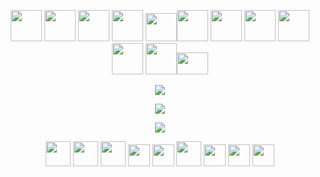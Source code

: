 <p align="center">
<img src="https://art.pixilart.com/0d92ea76c0f540a.gif" width="50"> 
<img src="https://media3.giphy.com/media/ln7z2eWriiQAllfVcn/200w.webp" width="50">
<img src="https://media.giphy.com/media/PhTSmzCqkliqIJ9ZtZ/giphy.gif" width="50">
<img src="https://i.giphy.com/media/LMt9638dO8dftAjtco/200.webp" width="50">
<img src="https://media3.giphy.com/media/JqDcpPX8vWahUny0pE/giphy.webp" height="45" width="50"><img src="https://media.giphy.com/media/SU2ic3wTfuC6JhD1lA/giphy.gif" width="50"> <img src="https://user-images.githubusercontent.com/54521023/102451032-ba7fb580-405d-11eb-9915-e5769f3f1f68.png" width="50"> <img src="https://i.giphy.com/media/eNAsjO55tPbgaor7ma/200w.webp" width="50"> <img src="https://media3.giphy.com/media/U6M4L81SA1rVdfr8ZK/giphy.webp" width="50"> <img src="https://i.giphy.com/media/IdyAQJVN2kVPNUrojM/200.webp" width="50"> <img src="https://media3.giphy.com/media/VHeyXhvIqgRhAG2V1w/giphy.webp" width="50"><img src="https://media3.giphy.com/media/kH1DBkPNyZPOk0BxrM/giphy.webp" height="35" width="50">
</p>


<p align="center">
<a href="https://github.com/ahampriyanshu">
  <img align="center" src="https://github-readme-stats.vercel.app/api?username=ahampriyanshu"/>
</a>
 </p>
 

<p align="center">
 <a href="https://github.com/ahampriyanshu">
 <img align="center" src="https://github-readme-stats.vercel.app/api/wakatime?username=ahampriyanshu&layout=compact"/>
 </a>
</p>

 <p align="center">
<a href="https://github.com/ahampriyanshu">
  <img align="center" src="https://github-readme-stats.vercel.app/api/top-langs/?username=ahampriyanshu&langs_count=10&layout=compact" />
</a>
</p>

<p align="center">
<a href="https://www.linkedin.com/in/ahampriyanshu"><img src="https://media.giphy.com/media/db32HzmDbjp8xWEcO0/giphy.gif" width="40"></a>
<a href="mailto:tiwarimay2002@gmail.com"><img src="https://media.giphy.com/media/KyHsvh3wJFLUXwlxuR/giphy.gif" width="40"></a>
 <a href="https://reddit.com/user/ahampriyanshu" ><img src="https://media.giphy.com/media/lrPG9TKacWvojf1UNi/giphy.gif" width="40"></a>
<a href="https://www.instagram.com/ahampriyanshu/"><img src="https://media.giphy.com/media/QWpK88H1g9PtmtQly1/giphy.gif" width="35"></a>
<a href="https://www.twitter.com/ahampriyanshu/"><img src="https://media.giphy.com/media/H508mck9ufO9q6z76O/giphy.gif" width="35"></a>
 <a  href="https://wa.me/919917956610?text=Hi%20Priyanshu"><img src="https://media.giphy.com/media/jU9PVpqUvR0aNc3nvX/giphy.gif" width="40"></a>
<img src="https://media.giphy.com/media/ZGI3wLEZSDwi2Lx0lC/giphy.gif" width="35"> 
<a  href="https://t.me/ahampriyanshu"><img src="https://media.giphy.com/media/ZcdZ7ldgeIhfesqA6E/giphy.gif" width="35"></a>
 <a  href="https://github.com/ahampriyanshu"><img src="https://media3.giphy.com/media/KzJkzjggfGN5Py6nkT/giphy.webp" width="35"></a>
</p>
